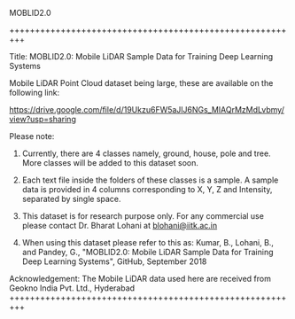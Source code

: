 MOBLID2.0

+++++++++++++++++++++++++++++++++++++++++++++++++++++++++

Title: MOBLID2.0: Mobile LiDAR Sample Data for Training Deep Learning Systems

Mobile LiDAR Point Cloud dataset being large, these are available on the following link:

https://drive.google.com/file/d/19Ukzu6FW5aJlJ6NGs_MIAQrMzMdLvbmy/view?usp=sharing

Please note:

  1. Currently, there are 4 classes namely, ground, house, pole and tree. More classes will be added to this dataset soon.

  2. Each text file inside the folders of these classes is a sample. A sample data is provided in 4 columns corresponding to X, Y, Z and Intensity, separated by single space.

  3. This dataset is for research purpose only. For any commercial use please contact Dr. Bharat Lohani at blohani@iitk.ac.in

  4. When using this dataset please refer to this as: Kumar, B., Lohani, B., and Pandey, G., "MOBLID2.0: Mobile LiDAR Sample Data for Training Deep Learning Systems", GitHub, September 2018

Acknowledgement: The Mobile LiDAR data used here are received from Geokno India Pvt. Ltd., Hyderabad +++++++++++++++++++++++++++++++++++++++++++++++++++++++++
